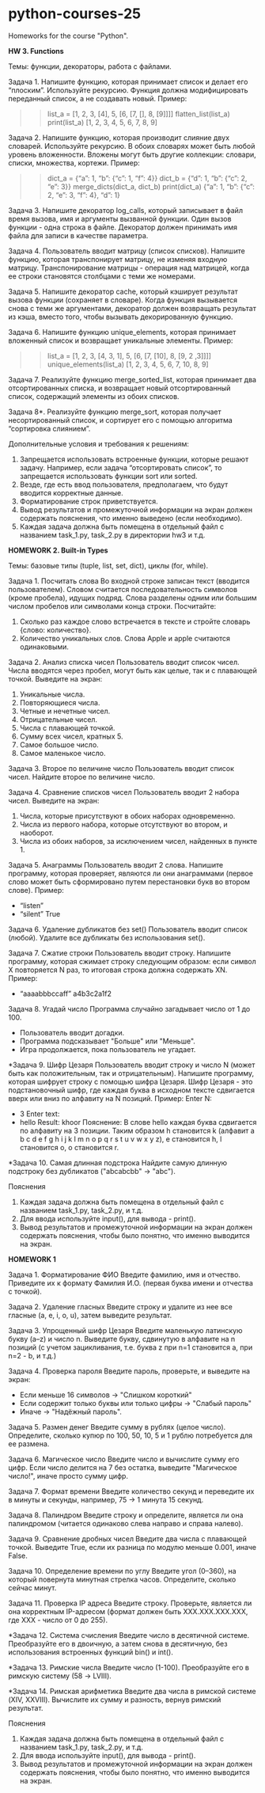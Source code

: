 # python-courses-25
Homeworks for the course "Python".


**HW 3. Functions**

Темы: функции, декораторы, работа с файлами.

Задача 1.
Напишите функцию, которая принимает список и делает его “плоским”.
Используйте рекурсию. Функция должна модифицировать переданный список,
а не создавать новый.
Пример:
>> list_a = [1, 2, 3, [4], 5, [6, [7, [], 8, [9]]]]
>> flatten_list(list_a)
>> print(list_a)
[1, 2, 3, 4, 5, 6, 7, 8, 9]

Задача 2.
Напишите функцию, которая производит слияние двух словарей. Используйте
рекурсию. В обоих словарях может быть любой уровень вложенности. Вложены
могут быть другие коллекции: словари, списки, множества, кортежи.
Пример:
>> dict_a = {“a”: 1, “b”: {“c”: 1, “f”: 4}}
>> dict_b = {“d”: 1, “b”: {“c”: 2, “e”: 3}}
>> merge_dicts(dict_a, dict_b)
>> print(dict_a)
{“a”: 1, “b”: {“c”: 2, “e”: 3, “f”: 4}, “d”: 1}

Задача 3.
Напишите декоратор log_calls, который записывает в файл время вызова, имя и
аргументы вызванной функции. Один вызов функции - одна строка в файле.
Декоратор должен принимать имя файла для записи в качестве параметра.

Задача 4.
Пользователь вводит матрицу (список списков). Напишите функцию, которая
транспонирует матрицу, не изменяя входную матрицу. Транспонирование
матрицы - операция над матрицей, когда ее строки становятся столбцами с
теми же номерами.

Задача 5.
Напишите декоратор cache, который кэширует результат вызова функции
(сохраняет в словаре). Когда функция вызывается снова с теми же
аргументами, декоратор должен возвращать результат из кэша, вместо того,
чтобы вызывать декорированную функцию.

Задача 6.
Напишите функцию unique_elements, которая принимает вложенный список и
возвращает уникальные элементы.
Пример:
>> list_a = [1, 2, 3, [4, 3, 1], 5, [6, [7, [10], 8, [9, 2 ,3]]]]
>> unique_elements(list_a)
[1, 2, 3, 4, 5, 6, 7, 10, 8, 9]

Задача 7.
Реализуйте функцию merge_sorted_list, которая принимает два
отсортированных списка, и возвращает новый отсортированный список,
содержащий элементы из обоих списков.

Задача 8*.
Реализуйте функцию merge_sort, которая получает несортированный список, и
сортирует его с помощью алгоритма “сортировка слиянием”.

Дополнительные условия и требования к решениям:
1. Запрещается использовать встроенные функции, которые решают
задачу. Например, если задача “отсортировать список”, то запрещается
использовать функции sort или sorted.
2. Везде, где есть ввод пользователя, предполагаем, что будут вводится
корректные данные.
3. Форматирование строк приветствуется.
4. Вывод результатов и промежуточной информации на экран должен
содержать пояснения, что именно выведено (если необходимо).
5. Каждая задача должна быть помещена в отдельный файл с названием
task_1.py, task_2.py в директории hw3 и т.д.



**HOMEWORK 2. Built-in Types**

Темы: базовые типы (tuple, list, set, dict), циклы (for, while).

Задача 1. Посчитать слова
Во входной строке записан текст (вводится пользователем). Словом считается
последовательность символов (кроме пробела), идущих подряд. Слова
разделены одним или большим числом пробелов или символами конца строки.
Посчитайте:
1. Сколько раз каждое слово встречается в тексте и стройте словарь
{слово: количество}.
2. Количество уникальных слов.
Слова Apple и apple считаются одинаковыми.


Задача 2. Анализ списка чисел
Пользователь вводит список чисел. Числа вводятся через пробел, могут быть
как целые, так и с плавающей точкой. Выведите на экран:
1. Уникальные числа.
2. Повторяющиеся числа.
3. Четные и нечетные чисел.
4. Отрицательные чисел.
5. Числа с плавающей точкой.
6. Сумму всех чисел, кратных 5.
7. Самое большое число.
8. Самое маленькое число.

Задача 3. Второе по величине число
Пользователь вводит список чисел. Найдите второе по величине число.

Задача 4. Сравнение списков чисел
Пользователь вводит 2 набора чисел. Выведите на экран:
1. Числа, которые присутствуют в обоих наборах одновременно.
2. Числа из первого набора, которые отсутствуют во втором, и наоборот.
3. Числа из обоих наборов, за исключением чисел, найденных в пункте 1.

Задача 5. Анаграммы
Пользователь вводит 2 слова. Напишите программу, которая проверяет,
являются ли они анаграммами (первое слово может быть сформировано путем
перестановки букв во втором слове).
Пример:
- “listen”
- “silent”
True

Задача 6. Удаление дубликатов без set()
Пользователь вводит список (любой). Удалите все дубликаты без использования set().

Задача 7. Сжатие строки
Пользователь вводит строку. Напишите программу, которая сжимает строку
следующим образом: если символ X повторяется N раз, то итоговая строка
должна содержать XN.
Пример:
- “aaaabbbccaff”
a4b3c2a1f2

Задача 8. Угадай число
Программа случайно загадывает число от 1 до 100.
- Пользователь вводит догадки.
- Программа подсказывает "Больше" или "Меньше".
- Игра продолжается, пока пользователь не угадает.

*Задача 9. Шифр Цезаря
Пользователь вводит строку и число N (может быть как положительным, так и
отрицательным). Напишите программу, которая шифрует строку с помощью
шифра Цезаря.
Шифр Цезаря - это подстановочный шифр, где каждая буква в исходном тексте
сдвигается вверх или вниз по алфавиту на N позиций.
Пример:
Enter N:
- 3
Enter text:
- hello
Result: khoor
Пояснение:
В слове hello каждая буква сдвигается по алфавиту на 3 позиции. Таким
образом h становится k (алфавит a b c d e f g h i j k l m n o p q r s t u v w x y z), e
становится h, l становится o, o становится r.

*Задача 10. Самая длинная подстрока
Найдите самую длинную подстроку без дубликатов ("abcabcbb" → "abc").


Пояснения
1. Каждая задача должна быть помещена в отдельный файл с названием
task_1.py, task_2.py, и т.д.
2. Для ввода используйте input(), для вывода - print().
3. Вывод результатов и промежуточной информации на экран должен
содержать пояснения, чтобы было понятно, что именно выводится на
экран.



**HOMEWORK 1**

Задача 1. Форматирование ФИО
Введите фамилию, имя и отчество. Приведите их к формату Фамилия И.О.
(первая буква имени и отчества с точкой).

Задача 2. Удаление гласных
Введите строку и удалите из нее все гласные (a, e, i, o, u), затем выведите
результат.

Задача 3. Упрощенный шифр Цезаря
Введите маленькую латинскую букву (a–z) и число n. Выведите букву,
сдвинутую в алфавите на n позиций (с учетом зацикливания, т.е. буква z при
n=1 становится a, при n=2 - b, и т.д.)

Задача 4. Проверка пароля
Введите пароль, проверьте, и выведите на экран:
- Если меньше 16 символов → "Слишком короткий"
- Если содержит только буквы или только цифры → "Слабый пароль"
- Иначе → "Надёжный пароль".

Задача 5. Размен денег
Введите сумму в рублях (целое число). Определите, сколько купюр по 100, 50,
10, 5 и 1 рублю потребуется для ее размена.

Задача 6. Магическое число
Введите число и вычислите сумму его цифр. Если число делится на 7 без
остатка, выведите "Магическое число!", иначе просто сумму цифр.

Задача 7. Формат времени
Введите количество секунд и переведите их в минуты и секунды, например, 75
→ 1 минута 15 секунд.

Задача 8. Палиндром
Введите строку и определите, является ли она палиндромом (читается
одинаково слева направо и справа налево).

Задача 9. Сравнение дробных чисел
Введите два числа с плавающей точкой. Выведите True, если их разница по
модулю меньше 0.001, иначе False.

Задача 10. Определение времени по углу
Введите угол (0–360), на который повернута минутная стрелка часов.
Определите, сколько сейчас минут.

Задача 11. Проверка IP адреса
Введите строку. Проверьте, является ли она корректным IP-адресом (формат
должен быть XXX.XXX.XXX.XXX, где XXX - число от 0 до 255).

*Задача 12. Система счисления
Введите число в десятичной системе. Преобразуйте его в двоичную, а затем
снова в десятичную, без использования встроенных функций bin() и int().

*Задача 13. Римские числа
Введите число (1-100). Преобразуйте его в римскую систему (58 → LVIII).

*Задача 14. Римская арифметика
Введите два числа в римской системе (XIV, XXVIII). Вычислите их сумму и
разность, вернув римский результат.

Пояснения
1. Каждая задача должна быть помещена в отдельный файл с названием
task_1.py, task_2.py, и т.д.
2. Для ввода используйте input(), для вывода - print().
3. Вывод результатов и промежуточной информации на экран должен
содержать пояснения, чтобы было понятно, что именно выводится на
экран.